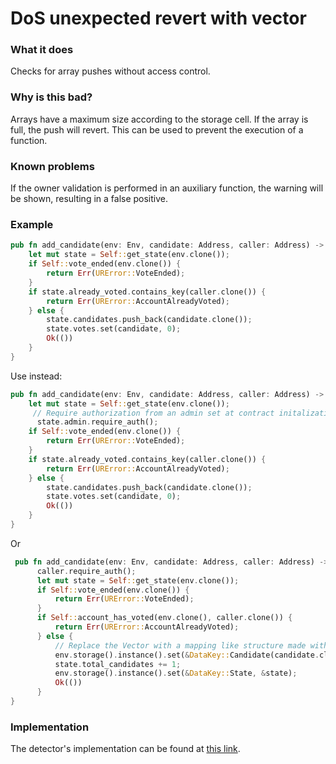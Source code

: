# DoS unexpected revert with vector

### What it does

Checks for array pushes without access control.

### Why is this bad?

Arrays have a maximum size according to the storage cell. If the array is full, the push will revert. This can be used to prevent the execution of a function.

### Known problems

If the owner validation is performed in an auxiliary function, the warning will be shown, resulting in a false positive.

### Example

```rust
pub fn add_candidate(env: Env, candidate: Address, caller: Address) -> Result<(), URError> {
    let mut state = Self::get_state(env.clone());
    if Self::vote_ended(env.clone()) {
        return Err(URError::VoteEnded);
    }
    if state.already_voted.contains_key(caller.clone()) {
        return Err(URError::AccountAlreadyVoted); 
    } else {
        state.candidates.push_back(candidate.clone());
        state.votes.set(candidate, 0);
        Ok(())
    }
}
```

Use instead:

```rust
pub fn add_candidate(env: Env, candidate: Address, caller: Address) -> Result<(), URError> {
    let mut state = Self::get_state(env.clone());
     // Require authorization from an admin set at contract initalization.
      state.admin.require_auth(); 
    if Self::vote_ended(env.clone()) {
        return Err(URError::VoteEnded);
    }
    if state.already_voted.contains_key(caller.clone()) {
        return Err(URError::AccountAlreadyVoted); 
    } else {
        state.candidates.push_back(candidate.clone());
        state.votes.set(candidate, 0);
        Ok(())
    }
}
```
Or

```rust
 pub fn add_candidate(env: Env, candidate: Address, caller: Address) -> Result<(), URError> {
      caller.require_auth();
      let mut state = Self::get_state(env.clone());
      if Self::vote_ended(env.clone()) {
          return Err(URError::VoteEnded);
      }
      if Self::account_has_voted(env.clone(), caller.clone()) {
          return Err(URError::AccountAlreadyVoted); 
      } else {
          // Replace the Vector with a mapping like structure made with a DataKey enum.
          env.storage().instance().set(&DataKey::Candidate(candidate.clone()), &Candidate{votes: 0});
          state.total_candidates += 1; 
          env.storage().instance().set(&DataKey::State, &state);
          Ok(())
      }
}
```

### Implementation

The detector's implementation can be found at [this link](https://github.com/CoinFabrik/scout-soroban/tree/main/detectors/dos-unexpected-revert-with-vector).
